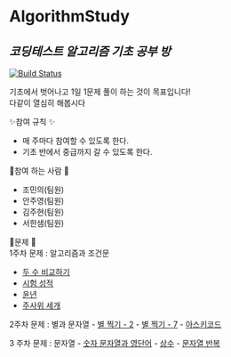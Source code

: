 # AlgorithmStudy
## _코딩테스트 알고리즘 기초 공부 방_

[![Build Status](https://travis-ci.org/joemccann/dillinger.svg?branch=master)](https://travis-ci.org/joemccann/dillinger)

기초에서 벗어나고 1일 1문제 풀이 하는 것이 목표입니다!<br>
다같이 열심히 해봅시다

✨참여 규칙 ✨
 - 매 주마다 참여할 수 있도록 한다.
 - 기초 반에서 중급까지 갈 수 있도록 한다.

💎참여 하는 사람 💎
 - 조민의(팀원)
 - 안주영(팀원)
 - 김주현(팀원)
 - 서한샘(팀원)

🍂문제 🍂<br>
  1주차 문제 : 알고리즘과 조건문
   - [	두 수 비교하기](https://www.acmicpc.net/problem/1330)
   - [	시험 성적](https://www.acmicpc.net/problem/9498)
   - [	윤년](https://www.acmicpc.net/problem/2753)
   - [	주사위 세개](https://www.acmicpc.net/problem/2480)
   
   2주차 문제 : 별과 문자열
    - [	별 찍기 - 2](https://www.acmicpc.net/problem/2439)
    - [	별 찍기 - 7](https://www.acmicpc.net/problem/2444)
    - [	아스키코드](https://www.acmicpc.net/problem/11654)

   3 주차 문제 : 문자열
    - [	숫자 문자열과 영단어](https://programmers.co.kr/learn/courses/30/lessons/81301)
    - [	상수](https://www.acmicpc.net/problem/2908)
    - [	문자열 반복](https://www.acmicpc.net/problem/2675)



